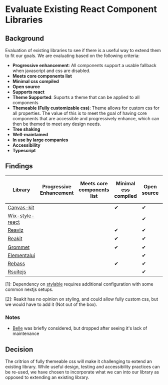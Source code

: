 # Evaluate Existing React Component Libraries

## Background

Evaluation of existing libraries to see if there is a useful way to extend them to fit our goals. We are evaluating based on the following criteria:

- **Progressive enhancement**: All components support a usable fallback when javascript and css are disabled.
- **Meets core components list**
- **Minimal css compiled**
- **Open source**
- **Supports react**
- **Theme Supported**: Suports a theme that can be applied to all components
- **Themeable (Fully customizable css)**: Theme allows for custom css for all properties. The value of this is to meet the goal of having core components that are accessible and progressively enhance, which can then be themed to meet any design needs.
- **Tree shaking**
- **Well-maintained**
- **In use by large companies**
- **Accessibility**
- **Typescript**

## Findings

| Library                                                 | Progressive Enhancement | Meets core components list | Minimal css compiled | Open source | Supports react          | Theme Supported | Themeable (Fully customizable css) | Tree shaking | Well-maintained | In use by large companies | Accessibility | Typescript |
| ------------------------------------------------------- | ----------------------- | -------------------------- | -------------------- | ----------- | ----------------------- | --------------- | ---------------------------------- | ------------ | --------------- | ------------------------- | ------------- | ---------- |
| [Canvas-kit](https://workday.github.io/canvas-kit/)     |                         |                            | &#10004;             | &#10004;    | &#10004;                | &#10004;        |                                    | &#10004;     | &#10004;        | &#10004;                  | &#10004;      | &#10004;   |
| [Wix-style-react](https://www.wix-style-react.com/)     |                         |                            |                      | &#10004;    | &#10004; <sup>[1]</sup> |                 |                                    | &#10004;     | &#10004;        |                           |               | &#10004;   |
| [Reaviz](https://reaviz.io/)                            |                         |                            | &#10004;             | &#10004;    | &#10004;                |                 |                                    | &#10004;     | &#10004;        |                           |               | &#10004;   |
| [Reakit](https://reakit.io/docs/styling/)               |                         |                            | &#10004;             | &#10004;    | &#10004;                |                 | &#10004;<sup>[2]</sup>             | &#10004;     | &#10004;        |                           | &#10004;      | &#10004;   |
| [Grommet](https://storybook.grommet.io/)                |                         |                            | &#10004;             | &#10004;    | &#10004;                | &#10004;        |                                    | &#10004;     | &#10004;        | &#10004;                  |               | &#10004;   |
| [Elementalui](https://github.com/elementalui/elemental) |                         |                            |                      | &#10004;    | &#10004;                |                 |                                    | &#10004;     |                 |                           |               |
| [Rebass](https://rebassjs.org/theming)                  |                         |                            | &#10004;             | &#10004;    | &#10004;                | &#10004;        |                                    |              | &#10004;        |                           |               |
| [Rsuitejs](https://rsuitejs.com/)                       |                         |                            |                      | &#10004;    | &#10004;                | &#10004;        |                                    | &#10004;     | &#10004;        |                           |               | &#10004;   |

[1]: Dependency on [stylable](https://stylable.io/) requires additional configuration with some common nextjs setups.

[2]: Reakit has no opinion on styling, and could allow fully custom css, but we would have to add it (Not out of the box).

### Notes

- [Belle](https://github.com/nikgraf/belle) was briefly considered, but dropped after seeing it's lack of maintenance

## Decision

The critrion of fully themeable css will make it challenging to extend an existing library. While useful design, testing and accessibility practices can be re-used, we have chosen to incorporate what we can into our library as opposed to extending an existing library.
